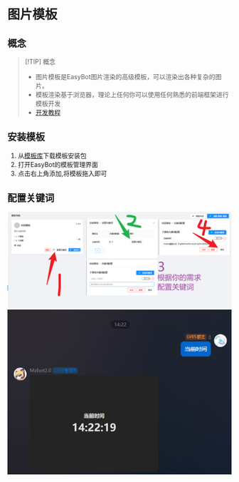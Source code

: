 # 图片模板

## 概念

> [!TIP] 概念
> - 图片模板是EasyBot图片渲染的高级模板，可以渲染出各种复杂的图片。   
> - 模板渲染基于浏览器，理论上任何你可以使用任何熟悉的前端框架进行模板开发
> - [开发教程](/template/index)

## 安装模板

1. 从[模板库](/market/index)下载模板安装包
2. 打开EasyBot的模板管理界面
3. 点击右上角添加,将模板拖入即可

## 配置关键词

![IMG](./assets/setting_keywords.png)
![IMG](./../template/tutorial/assets/test.png)
